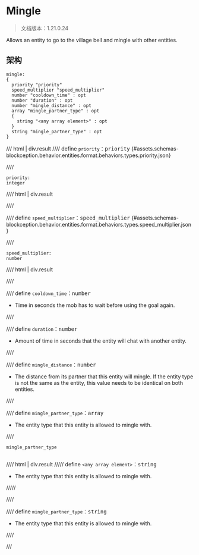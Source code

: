 # Mingle

> 文档版本：1.21.0.24

Allows an entity to go to the village bell and mingle with other entities.

## 架构

```mcschema
mingle:
{
  priority "priority"
  speed_multiplier "speed_multiplier"
  number "cooldown_time" : opt
  number "duration" : opt
  number "mingle_distance" : opt
  array "mingle_partner_type" : opt
  {
    string "<any array element>" : opt
  }
  string "mingle_partner_type" : opt
}

```

/// html | div.result
//// define
`priority`：<samp>priority</samp> {#assets.schemas-blockception.behavior.entities.format.behaviors.types.priority.json}


////

```mcschema
priority:
integer

```

//// html | div.result

////



//// define
`speed_multiplier`：<samp>speed_multiplier</samp> {#assets.schemas-blockception.behavior.entities.format.behaviors.types.speed_multiplier.json}


////

```mcschema
speed_multiplier:
number

```

//// html | div.result

////



//// define
`cooldown_time`：<samp>number</samp>

- Time in seconds the mob has to wait before using the goal again.


////


//// define
`duration`：<samp>number</samp>

- Amount of time in seconds that the entity will chat with another entity.


////


//// define
`mingle_distance`：<samp>number</samp>

- The distance from its partner that this entity will mingle. If the entity type is not the same as the entity, this value needs to be identical on both entities.


////


//// define
`mingle_partner_type`：<samp>array</samp>

- The entity type that this entity is allowed to mingle with.


////

<div class="language-text highlight"><span class="filename"><code>mingle_partner_type</code></span><pre id="__code_1"><span></span></pre></div>

//// html | div.result
///// define
`<any array element>`：<samp>string</samp>

- The entity type that this entity is allowed to mingle with.


/////


////


//// define
`mingle_partner_type`：<samp>string</samp>

- The entity type that this entity is allowed to mingle with.


////



///

